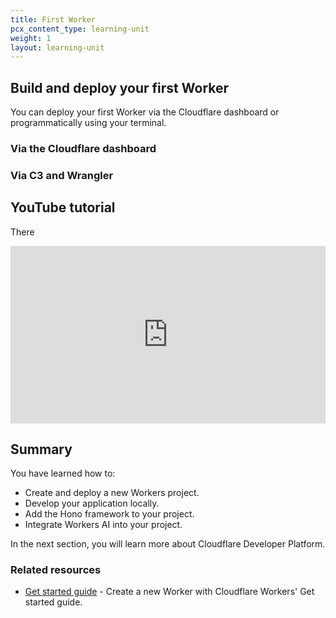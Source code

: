```yaml
---
title: First Worker
pcx_content_type: learning-unit
weight: 1
layout: learning-unit
---
```


## Build and deploy your first Worker

You can deploy your first Worker via the Cloudflare dashboard or programmatically using your terminal.

### Via the Cloudflare dashboard


### Via C3 and Wrangler


## YouTube tutorial

There

<div style="position: relative; padding-top: 56.25%;"><iframe src="https://www.youtube.com/watch?v=H7Qe96fqg1M&t=318s&ab_channel=CloudflareWorkers" style="border: none; position: absolute; top: 0; left: 0; height: 100%; width: 100%;" allow="accelerometer; gyroscope; autoplay; encrypted-media; picture-in-picture;" allowfullscreen="true"></iframe></div>

## Summary

You have learned how to:

- Create and deploy a new Workers project.
- Develop your application locally.
- Add the Hono framework to your project.
- Integrate Workers AI into your project.

In the next section, you will learn more about Cloudflare Developer Platform.

### Related resources

* [Get started guide](/workers/get-started/guide/) - Create a new Worker with Cloudflare Workers' Get started guide.